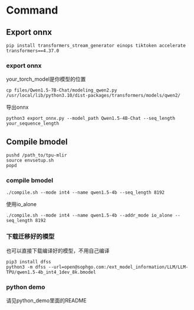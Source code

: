 # Command

## Export onnx

```shell
pip install transformers_stream_generator einops tiktoken accelerate transformers==4.37.0
```

### export onnx
your_torch_model是你模型的位置
```shell
cp files/Qwen1.5-7B-Chat/modeling_qwen2.py /usr/local/lib/python3.10/dist-packages/transformers/models/qwen2/
```

导出onnx
```shell
python3 export_onnx.py --model_path Qwen1.5-4B-Chat --seq_length your_sequence_length
```

## Compile bmodel

```shell
pushd /path_to/tpu-mlir
source envsetup.sh
popd
```

### compile bmodel
```shell
./compile.sh --mode int4 --name qwen1.5-4b --seq_length 8192
```
使用io_alone
```
./compile.sh --mode int4 --name qwen1.5-4b --addr_mode io_alone --seq_length 8192
```

### 下载迁移好的模型
也可以直接下载编译好的模型，不用自己编译
```shell
pip3 install dfss
python3 -m dfss --url=open@sophgo.com:/ext_model_information/LLM/LLM-TPU/qwen1.5-4b_int4_1dev_8k.bmodel
```

### python demo

请见python_demo里面的README
